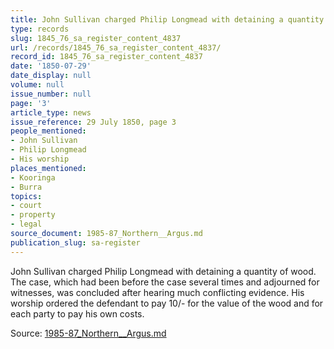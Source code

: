 ```yaml
---
title: John Sullivan charged Philip Longmead with detaining a quantity of wood
type: records
slug: 1845_76_sa_register_content_4837
url: /records/1845_76_sa_register_content_4837/
record_id: 1845_76_sa_register_content_4837
date: '1850-07-29'
date_display: null
volume: null
issue_number: null
page: '3'
article_type: news
issue_reference: 29 July 1850, page 3
people_mentioned:
- John Sullivan
- Philip Longmead
- His worship
places_mentioned:
- Kooringa
- Burra
topics:
- court
- property
- legal
source_document: 1985-87_Northern__Argus.md
publication_slug: sa-register
---
```


John Sullivan charged Philip Longmead with detaining a quantity of wood.  The case, which had been before the case several times and adjourned for witnesses, was concluded after hearing much conflicting evidence.  His worship ordered the defendant to pay 10/- for the value of the wood and for each party to pay his own costs.

Source: [1985-87_Northern__Argus.md](/downloads/markdown/1985-87_Northern__Argus.md)
